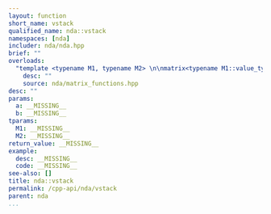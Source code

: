 ```yaml
---
layout: function
short_name: vstack
qualified_name: nda::vstack
namespaces: [nda]
includer: nda/nda.hpp
brief: ""
overloads:
  "template <typename M1, typename M2> \n\nmatrix<typename M1::value_type> vstack(const M1 & a, const M2 & b)":
    desc: ""
    source: nda/matrix_functions.hpp
desc: ""
params:
  a: __MISSING__
  b: __MISSING__
tparams:
  M1: __MISSING__
  M2: __MISSING__
return_value: __MISSING__
example:
  desc: __MISSING__
  code: __MISSING__
see-also: []
title: nda::vstack
permalink: /cpp-api/nda/vstack
parent: nda
...
```


